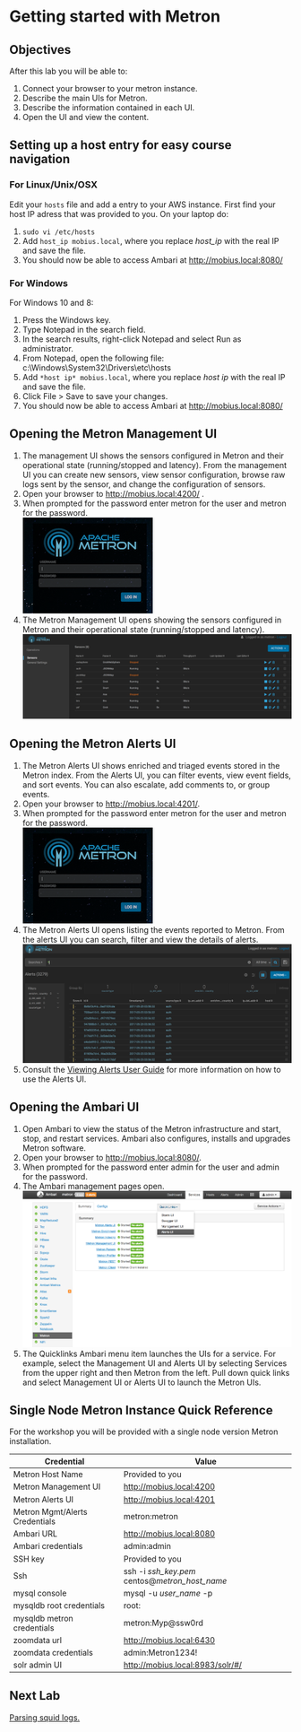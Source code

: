 ﻿


# Getting started with Metron
## Objectives
After this lab you will be able to:

1. Connect your browser to your metron instance.
2. Describe the main UIs for Metron.
3. Describe the information contained in each UI.
4. Open the UI and view the content.

## Setting up a host entry for easy course navigation

### For Linux/Unix/OSX

Edit your `hosts` file and add a entry to your AWS instance. First find your host IP adress that was provided to you. On your laptop do:

1. `sudo vi /etc/hosts`
2. Add `host_ip mobius.local`, where you replace *host_ip* with the real IP and save the file. 
3. You should now be able to access Ambari at http://mobius.local:8080/

### For Windows

For Windows 10 and 8:

1. Press the Windows key.
2. Type Notepad in the search field.
3. In the search results, right-click Notepad and select Run as administrator.
4. From Notepad, open the following file: c:\Windows\System32\Drivers\etc\hosts
5. Add `*host ip* mobius.local`, where you replace *host ip* with the real IP and save the file. 
7. Click File > Save to save your changes.
8. You should now be able to access Ambari at http://mobius.local:8080/

## Opening the Metron Management UI

 1. The management UI shows the sensors configured in Metron and their operational state (running/stopped and latency).  From the management UI you can create new sensors, view sensor configuration, browse raw logs sent by the sensor, and change the configuration of sensors.
 2. Open your browser to http://mobius.local:4200/ .
 3. When prompted for the password enter metron for the user and metron for the password.  
 ![Metron Login Screen](images/metron_login.png)
 4. The Metron Management UI opens showing the sensors configured in Metron and their operational state (running/stopped and latency).
   ![Metron Management Screen](images/metron_management.png)
   
## Opening the Metron Alerts UI
 1. The Metron Alerts UI shows enriched and triaged events stored in the Metron index.  From the Alerts UI, you can filter events, view event fields, and sort events.  You can also escalate, add comments to, or group events. 
 6. Open your browser to http://mobius.local:4201/.
 7. When prompted for the password enter metron for the user and metron for the password.  
 ![Metron Login Screen](images/metron_login.png)
 8. The Metron Alerts UI opens listing the events reported to Metron.  From the alerts UI you can search, filter and view the details of alerts. 
   ![Metron Alerts Screen](images/metron_alerts.png)
9. Consult the [Viewing Alerts User Guide](https://docs.hortonworks.com/HDPDocuments/HCP1/HCP-1.6.1/user-guide/content/viewing_alerts.html) for more information on how to use the Alerts UI.
## Opening the Ambari UI
 1. Open Ambari to view the status of the Metron infrastructure and start, stop, and restart services.  Ambari also configures, installs and upgrades Metron software.
 2. Open your browser to http://mobius.local:8080/.
 3. When prompted for the password enter admin for the user and admin for the password.
 4. The Ambari management pages open.
   ![Ambari Screen](images/ambari.png)
5. The Quicklinks Ambari menu item launches the UIs for a service.   For example, select the Management UI and Alerts UI  by selecting Services from the upper right and then Metron from the left.  Pull down quick links and select Management UI or Alerts UI to launch the Metron UIs.

## Single Node Metron Instance Quick Reference
For the workshop you will be provided with a single node version Metron installation.  

|Credential| Value |
|--|--|
|Metron Host Name  | Provided to you  |
|Metron Management UI|http://mobius.local:4200|
|Metron Alerts UI|http://mobius.local:4201|
|Metron Mgmt/Alerts Credentials|metron:metron|
|Ambari URL|http://mobius.local:8080|
|Ambari credentials|admin:admin|
|SSH key| Provided to you|
|Ssh| ssh -i *ssh_key.pem* centos@*metron_host_name*
|mysql console|mysql -u *user_name* -p|
|mysqldb root credentials|root:|
|mysqldb metron credentials|metron:Myp@ssw0rd |
|zoomdata url|http://mobius.local:6430|
|zoomdata credentials|admin:Metron1234!|
|solr admin UI|http://mobius.local:8983/solr/#/|

## Next Lab
[Parsing squid logs.](../02_ParsingSquid/README.md)
